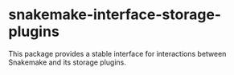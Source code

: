 # snakemake-interface-storage-plugins

This package provides a stable interface for interactions between Snakemake and its storage plugins.